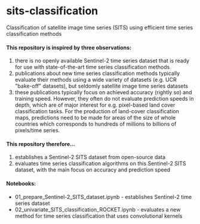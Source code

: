 # sits-classification
Classification of satellite image time series (SITS) using efficient time series classification methods

#### This repository is inspired by three observations: 
1. there is no openly available Sentinel-2 time series dataset that is ready for use with state-of-the-art
time series classification methods
2. publications about new time series classification methods typically evaluate their methods using a wide
 variety of datasets (e.g. UCR "bake-off" datasets), but seldomly satellite image time series datasets
3. these publications typically focus on achieved accuracy (rightly so) and training speed. However, they often
 do not evaluate prediction speeds in depth, which are of major interest for e.g. pixel-based land cover 
 classification tasks. For the production of land-cover classification maps, predictions need to be made for areas of 
 the size of whole countries which corresponds to hundreds of millions to billions of pixels/time series. 

#### This repository therefore...
1. establishes a Sentinel-2 SITS dataset from open-source data
2. evaluates time series classification algorithms on this Sentinel-2 SITS dataset, with the main focus on accuracy and prediction 
speed

#### Notebooks:
* 01_prepare_Sentinel-2_SITS_dataset.ipynb - establishes Sentinel-2 time series dataset
* 02_univariate_SITS_classification_ROCKET.ipynb - evaluates a new method for time series classification that uses 
convolutional kernels
